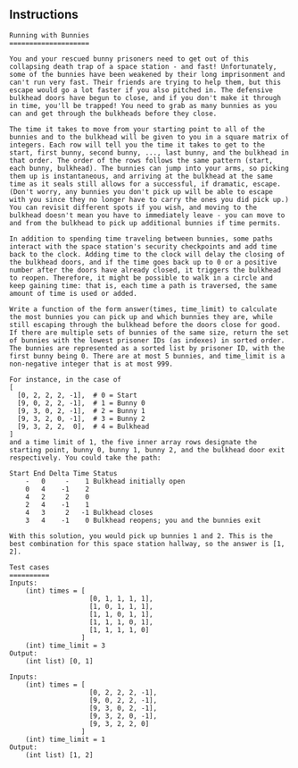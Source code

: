 ## Instructions
	Running with Bunnies
	====================

	You and your rescued bunny prisoners need to get out of this collapsing death trap of a space station - and fast! Unfortunately, some of the bunnies have been weakened by their long imprisonment and can't run very fast. Their friends are trying to help them, but this escape would go a lot faster if you also pitched in. The defensive bulkhead doors have begun to close, and if you don't make it through in time, you'll be trapped! You need to grab as many bunnies as you can and get through the bulkheads before they close. 

	The time it takes to move from your starting point to all of the bunnies and to the bulkhead will be given to you in a square matrix of integers. Each row will tell you the time it takes to get to the start, first bunny, second bunny, ..., last bunny, and the bulkhead in that order. The order of the rows follows the same pattern (start, each bunny, bulkhead). The bunnies can jump into your arms, so picking them up is instantaneous, and arriving at the bulkhead at the same time as it seals still allows for a successful, if dramatic, escape. (Don't worry, any bunnies you don't pick up will be able to escape with you since they no longer have to carry the ones you did pick up.) You can revisit different spots if you wish, and moving to the bulkhead doesn't mean you have to immediately leave - you can move to and from the bulkhead to pick up additional bunnies if time permits.

	In addition to spending time traveling between bunnies, some paths interact with the space station's security checkpoints and add time back to the clock. Adding time to the clock will delay the closing of the bulkhead doors, and if the time goes back up to 0 or a positive number after the doors have already closed, it triggers the bulkhead to reopen. Therefore, it might be possible to walk in a circle and keep gaining time: that is, each time a path is traversed, the same amount of time is used or added.

	Write a function of the form answer(times, time_limit) to calculate the most bunnies you can pick up and which bunnies they are, while still escaping through the bulkhead before the doors close for good. If there are multiple sets of bunnies of the same size, return the set of bunnies with the lowest prisoner IDs (as indexes) in sorted order. The bunnies are represented as a sorted list by prisoner ID, with the first bunny being 0. There are at most 5 bunnies, and time_limit is a non-negative integer that is at most 999.

	For instance, in the case of
	[
	  [0, 2, 2, 2, -1],  # 0 = Start
	  [9, 0, 2, 2, -1],  # 1 = Bunny 0
	  [9, 3, 0, 2, -1],  # 2 = Bunny 1
	  [9, 3, 2, 0, -1],  # 3 = Bunny 2
	  [9, 3, 2, 2,  0],  # 4 = Bulkhead
	]
	and a time limit of 1, the five inner array rows designate the starting point, bunny 0, bunny 1, bunny 2, and the bulkhead door exit respectively. You could take the path:

	Start End Delta Time Status
		-   0     -    1 Bulkhead initially open
		0   4    -1    2
		4   2     2    0
		2   4    -1    1
		4   3     2   -1 Bulkhead closes
		3   4    -1    0 Bulkhead reopens; you and the bunnies exit

	With this solution, you would pick up bunnies 1 and 2. This is the best combination for this space station hallway, so the answer is [1, 2].
	
	Test cases
	==========
	Inputs:
		(int) times = [
						[0, 1, 1, 1, 1], 
						[1, 0, 1, 1, 1], 
						[1, 1, 0, 1, 1], 
						[1, 1, 1, 0, 1], 
						[1, 1, 1, 1, 0]
					  ]
		(int) time_limit = 3
	Output:
		(int list) [0, 1]

	Inputs:
		(int) times = [
						[0, 2, 2, 2, -1], 
						[9, 0, 2, 2, -1], 
						[9, 3, 0, 2, -1], 
						[9, 3, 2, 0, -1], 
						[9, 3, 2, 2, 0]
					  ]
		(int) time_limit = 1
	Output:
		(int list) [1, 2]